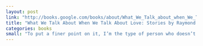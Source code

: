 ```yaml
---
layout: post
link: "http://books.google.com/books/about/What_We_Talk_about_when_We_Talk_about_Lo.html?id=rymEu6EJUykC"
title: "What We Talk About When We Talk About Love: Stories by Raymond Carver"
categories: books
small: "To put a finer point on it, I’m the type of person who doesn’t find it painful to be alone"
---
```

